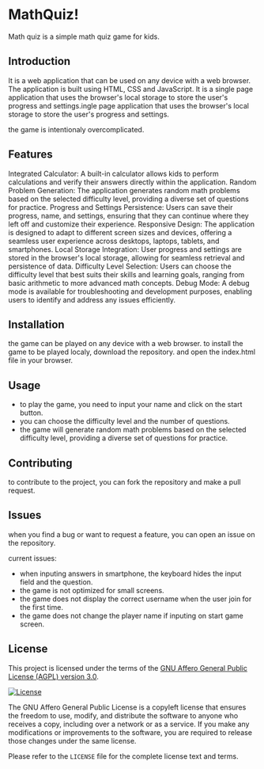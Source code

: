 # MathQuiz!

Math quiz is a simple math quiz game for kids. 

## Introduction

It is a web application that can be used on any device with a web browser. The application is built using HTML, CSS and JavaScript. It is a single page application that uses the browser's local storage to store the user's progress and settings.ingle page application that uses the browser's local storage to store the user's progress and settings.

the game is intentionaly overcomplicated. 
## Features

Integrated Calculator: A built-in calculator allows kids to perform calculations and verify their answers directly within the application.
Random Problem Generation: The application generates random math problems based on the selected difficulty level, providing a diverse set of questions for practice.
Progress and Settings Persistence: Users can save their progress, name, and settings, ensuring that they can continue where they left off and customize their experience.
Responsive Design: The application is designed to adapt to different screen sizes and devices, offering a seamless user experience across desktops, laptops, tablets, and smartphones.
Local Storage Integration: User progress and settings are stored in the browser's local storage, allowing for seamless retrieval and persistence of data.
Difficulty Level Selection: Users can choose the difficulty level that best suits their skills and learning goals, ranging from basic arithmetic to more advanced math concepts.
Debug Mode: A debug mode is available for troubleshooting and development purposes, enabling users to identify and address any issues efficiently.


## Installation

the game can be played on any device with a web browser.
to install the game to be played localy, download the repository.
and open the index.html file in your browser.

## Usage

- to play the game, you need to input your name and click on the start button.
- you can choose the difficulty level and the number of questions.
- the game will generate random math problems based on the selected difficulty level, providing a diverse set of questions for practice.

<!-- ## Documentation

Link to the project's documentation, if available. -->

## Contributing

to contribute to the project, you can fork the repository and make a pull request.

## Issues

when you find a bug or want to request a feature, you can open an issue on the repository.

current issues:
- when inputing answers in smartphone, the keyboard hides the input field and the question.
- the game is not optimized for small screens.
- the game does not display the correct username when the user join for the first time.
- the game does not change the player name if inputing on start game screen.
## License

This project is licensed under the terms of the [GNU Affero General Public License (AGPL) version 3.0](https://www.gnu.org/licenses/agpl-3.0.en.html).

[![License](https://img.shields.io/badge/license-AGPL--3.0-blue.svg)](https://www.gnu.org/licenses/agpl-3.0.en.html)

The GNU Affero General Public License is a copyleft license that ensures the freedom to use, modify, and distribute the software to anyone who receives a copy, including over a network or as a service. If you make any modifications or improvements to the software, you are required to release those changes under the same license.

Please refer to the `LICENSE` file for the complete license text and terms.
